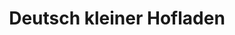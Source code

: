 ---
title: "Deutsch kleiner Hofladen"
url: /bad-tatzmannsdorf/deutsch-kleiner-hofladen/
shop: Hofladen
---